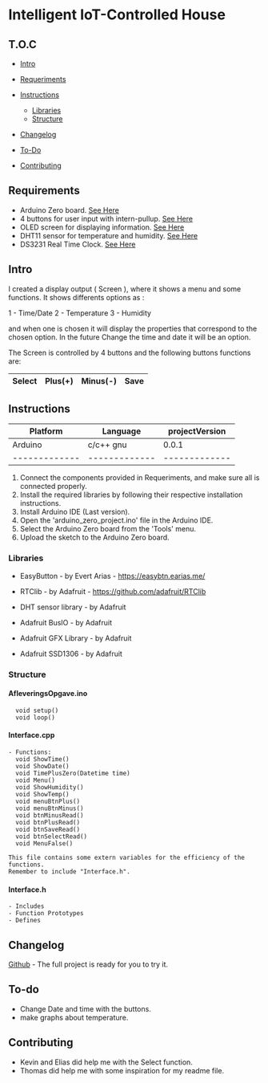 # Intelligent IoT-Controlled House



## T.O.C

* [Intro](#Intro)
* [Requeriments](#Requeriments)

* [Instructions](#Instructions)

   * [Libraries](#Libraries)
   * [Structure](#Structure)

* [Changelog](#Changelog)
* [To-Do](#To-do)
* [Contributing](#Contributing)


## Requirements

- Arduino Zero board. [See Here](https://store.arduino.cc/products/arduino-zero)
- 4 buttons for user input with intern-pullup. [See Here](https://ardustore.dk/produkt/tactile-print-push-button-6x6x5mm?gclid=CjwKCAjw-IWkBhBTEiwA2exyO94873bkykivqHhJ76OJxMIguEzHdmNpNAZ3KMVINccsGDTCjgwn7RoCkdUQAvD_BwE)
- OLED screen for displaying information. [See Here](https://ardustore.dk/produkt/display-oled-0-96%e2%80%b3-i2c-128x64-module-hvid)
- DHT11 sensor for temperature and humidity. [See Here](https://ardustore.dk/produkt/dht-11-temperature-humidity-module)
- DS3231 Real Time Clock. [See Here](https://techbitshop.dk/vare/ds3231-at24c32-rtc-i2c-clock-module/?utm_source=Google+Shopping&utm_medium=cpc&utm_campaign=techbitshop_ctx&gclid=CjwKCAjw-IWkBhBTEiwA2exyO2gDGx2PlvWAkwPOLhUiscW6q3YP58kkfcwnMKu4Ql5crO-m6gcD1RoCbpEQAvD_BwE)

## Intro

I created a display output ( Screen ), where it shows a menu and some functions.
It shows differents options as :

  1 - Time/Date
  2 - Temperature
  3 - Humidity
  
and when one is chosen it will display the properties that correspond to the chosen option.
In the future Change the time and date it will be an option.

The Screen is controlled by 4 buttons and the following buttons functions are: 

| Select |  Plus(+) | Minus(-) | Save  |
| ------ | -------- | ---------| ----- |
   
## Instructions


| Platform      |    Language   | projectVersion| 
| ------------- | ------------- | ------------- |
|    Arduino    |    c/c++ gnu  |       0.0.1   |
| ------------- | ------------- | ------------- |



1. Connect the components provided in Requeriments, and make sure all is connected properly.
2. Install the required libraries by following their respective installation instructions.
3. Install Arduino IDE (Last version).
4. Open the 'arduino_zero_project.ino' file in the Arduino IDE.
5. Select the Arduino Zero board from the 'Tools' menu.
6. Upload the sketch to the Arduino Zero board.

### Libraries

  - EasyButton - by Evert Arias - https://easybtn.earias.me/

  - RTClib - by Adafruit - https://github.com/adafruit/RTClib

  - DHT sensor library - by Adafruit

  - Adafruit BusIO - by Adafruit

  - Adafruit GFX Library - by Adafruit

  - Adafruit SSD1306 - by Adafruit

### Structure

  #### AfleveringsOpgave.ino
  
      void setup()
      void loop()
    
  #### Interface.cpp
    - Functions:
      void ShowTime()
      void ShowDate()
      void TimePlusZero(Datetime time)
      void Menu()
      void ShowHumidity()
      void ShowTemp()
      void menuBtnPlus()
      void menuBtnMinus()
      void btnMinusRead()
      void btnPlusRead()
      void btnSaveRead()
      void btnSelectRead()
      void MenuFalse()
      
    This file contains some extern variables for the efficiency of the functions.
    Remember to include "Interface.h".
    
  #### Interface.h
  
    - Includes
    - Function Prototypes
    - Defines






## Changelog
[Github](https://github.com/Cabuxito/EmbeddedOpgave) - The full project is ready for you to try it.



## To-do

* Change Date and time with the buttons.
* make graphs about temperature.

## Contributing

* Kevin and Elias did help me with the Select function.
* Thomas did help me with some inspiration for my readme file. 


